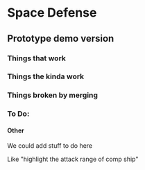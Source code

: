 # Space Defense
## Prototype demo version

### Things that work

### Things the kinda work


### Things broken by merging

### To Do:


#### Other

We could add stuff to do here

Like "highlight the attack range of comp ship"